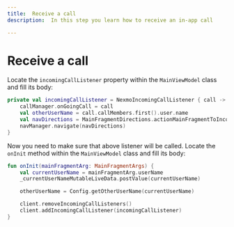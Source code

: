 ```yaml
---
title:  Receive a call
description:  In this step you learn how to receive an in-app call

---
```


Receive a call
==============

Locate the `incomingCallListener` property within the `MainViewModel` class and fill its body:

```kotlin
private val incomingCallListener = NexmoIncomingCallListener { call ->
    callManager.onGoingCall = call
    val otherUserName = call.callMembers.first().user.name
    val navDirections = MainFragmentDirections.actionMainFragmentToIncomingCallFragment(otherUserName)
    navManager.navigate(navDirections)
}
```

Now you need to make sure that above listener will be called. Locate the `onInit` method within the `MainViewModel` class and fill its body:

```kotlin
fun onInit(mainFragmentArg: MainFragmentArgs) {
    val currentUserName = mainFragmentArg.userName
    _currentUserNameMutableLiveData.postValue(currentUserName)

    otherUserName = Config.getOtherUserName(currentUserName)

    client.removeIncomingCallListeners()
    client.addIncomingCallListener(incomingCallListener)
}
```

